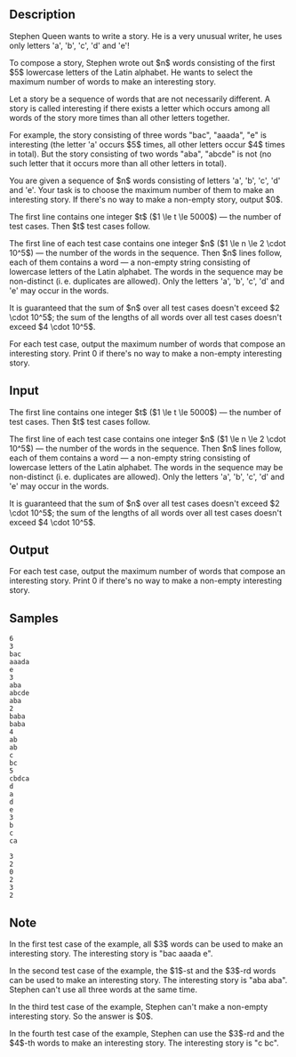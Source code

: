 ## Description

<div><p>Stephen Queen wants to write a story. He is a very unusual writer, he uses only letters '<span class="tex-font-style-tt">a</span>', '<span class="tex-font-style-tt">b</span>', '<span class="tex-font-style-tt">c</span>', '<span class="tex-font-style-tt">d</span>' and '<span class="tex-font-style-tt">e</span>'!</p><p>To compose a story, Stephen wrote out $n$ words consisting of the first $5$ lowercase letters of the Latin alphabet. He wants to select the <span class="tex-font-style-bf">maximum</span> number of <span class="tex-font-style-bf">words</span> to make an <span class="tex-font-style-bf">interesting</span> story.</p><p>Let a story be a sequence of words that are not necessarily different. A story is called <span class="tex-font-style-it">interesting</span> if there exists a letter which occurs among all words of the story more times than all other letters together.</p><p>For example, the story consisting of three words "<span class="tex-font-style-tt">bac</span>", "<span class="tex-font-style-tt">aaada</span>", "<span class="tex-font-style-tt">e</span>" is interesting (the letter '<span class="tex-font-style-tt">a</span>' occurs $5$ times, all other letters occur $4$ times in total). But the story consisting of two words "<span class="tex-font-style-tt">aba</span>", "<span class="tex-font-style-tt">abcde</span>" is not (no such letter that it occurs more than all other letters in total).</p><p>You are given a sequence of $n$ words consisting of letters '<span class="tex-font-style-tt">a</span>', '<span class="tex-font-style-tt">b</span>', '<span class="tex-font-style-tt">c</span>', '<span class="tex-font-style-tt">d</span>' and '<span class="tex-font-style-tt">e</span>'. Your task is to choose the maximum number of them to make an interesting story. If there's no way to make a non-empty story, output $0$.</p></div><div class="input-specification"><p>The first line contains one integer $t$ ($1 \le t \le 5000$) — the number of test cases. Then $t$ test cases follow.</p><p>The first line of each test case contains one integer $n$ ($1 \le n \le 2 \cdot 10^5$) — the number of the words in the sequence. Then $n$ lines follow, each of them contains a word — a non-empty string consisting of lowercase letters of the Latin alphabet. The words in the sequence may be non-distinct (i. e. duplicates are allowed). Only the letters '<span class="tex-font-style-tt">a</span>', '<span class="tex-font-style-tt">b</span>', '<span class="tex-font-style-tt">c</span>', '<span class="tex-font-style-tt">d</span>' and '<span class="tex-font-style-tt">e</span>' may occur in the words.</p><p>It is guaranteed that the sum of $n$ over all test cases doesn't exceed $2 \cdot 10^5$; the sum of the lengths of all words over all test cases doesn't exceed $4 \cdot 10^5$.</p></div><div class="output-specification"><p>For each test case, output the maximum number of words that compose an interesting story. Print <span class="tex-font-style-tt">0</span> if there's no way to make a non-empty interesting story.</p></div>

## Input

<p>The first line contains one integer $t$ ($1 \le t \le 5000$) — the number of test cases. Then $t$ test cases follow.</p><p>The first line of each test case contains one integer $n$ ($1 \le n \le 2 \cdot 10^5$) — the number of the words in the sequence. Then $n$ lines follow, each of them contains a word — a non-empty string consisting of lowercase letters of the Latin alphabet. The words in the sequence may be non-distinct (i. e. duplicates are allowed). Only the letters '<span class="tex-font-style-tt">a</span>', '<span class="tex-font-style-tt">b</span>', '<span class="tex-font-style-tt">c</span>', '<span class="tex-font-style-tt">d</span>' and '<span class="tex-font-style-tt">e</span>' may occur in the words.</p><p>It is guaranteed that the sum of $n$ over all test cases doesn't exceed $2 \cdot 10^5$; the sum of the lengths of all words over all test cases doesn't exceed $4 \cdot 10^5$.</p>

## Output

<p>For each test case, output the maximum number of words that compose an interesting story. Print <span class="tex-font-style-tt">0</span> if there's no way to make a non-empty interesting story.</p>

## Samples

```input1
6
3
bac
aaada
e
3
aba
abcde
aba
2
baba
baba
4
ab
ab
c
bc
5
cbdca
d
a
d
e
3
b
c
ca
```

```output1
3
2
0
2
3
2
```




## Note

<p>In the first test case of the example, all $3$ words can be used to make an interesting story. The interesting story is "<span class="tex-font-style-tt">bac aaada e</span>".</p><p>In the second test case of the example, the $1$-st and the $3$-rd words can be used to make an interesting story. The interesting story is "<span class="tex-font-style-tt">aba aba</span>". Stephen can't use all three words at the same time.</p><p>In the third test case of the example, Stephen can't make a non-empty interesting story. So the answer is $0$.</p><p>In the fourth test case of the example, Stephen can use the $3$-rd and the $4$-th words to make an interesting story. The interesting story is "<span class="tex-font-style-tt">c bc</span>".</p>
